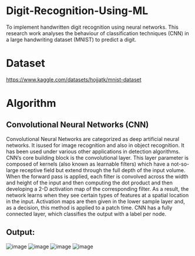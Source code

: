 # Digit-Recognition-Using-ML
To implement handwritten digit recognition using neural networks. This research work analyses the behaviour of classification techniques (CNN) in a large handwriting dataset (MNIST) to predict a digit. 
# Dataset
https://www.kaggle.com/datasets/hojjatk/mnist-dataset

# Algorithm 
## Convolutional Neural Networks (CNN)
Convolutional Neural Networks are categorized as deep artificial neural networks. It isused for image recognition and also in object recognition. It has been used under various other applications in detection algorithms. CNN’s core building block is the convolutional layer. This layer parameter is composed of kernels (also known as learnable filters) which have a not-so-large receptive field but extend through the full depth of the input volume. When the forward pass is applied, each filter is convolved across the width and height of the input and then computing the dot product and then developing a 2-D activation map of the corresponding filter. As a result, the network learns when they see certain types of features at a spatial location in the input. Activation maps are then given in the lower sample layer and, as a decision, this method is applied to a patch time. CNN has a fully connected layer, which classifies the output with a label per node.

## Output:
![image](https://user-images.githubusercontent.com/89296894/224952312-1616b40d-044a-4790-b494-497a16eb3e6e.png)
![image](https://user-images.githubusercontent.com/89296894/224952365-88e48c69-c370-423f-afbf-5cb9ce99f0a7.png)
![image](https://user-images.githubusercontent.com/89296894/224952413-71b31ce3-8885-46a9-9c9b-d5b1cc1b0a45.png)
![image](https://user-images.githubusercontent.com/89296894/224952449-eed3a8e3-fb0c-4fa3-a8b1-c48da781fc91.png)

